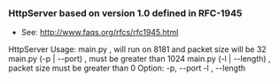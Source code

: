 ### HttpServer based on version 1.0 defined in RFC-1945
  - See: http://www.faqs.org/rfcs/rfc1945.html

HttpServer
    Usage:
        main.py , will run on 8181 and packet size will be 32
        main.py (-p | --port) <PORT> , must be greater than 1024
        main.py (-l | --length) <LENGTH>, packet size must be greater than 0
    Option:
        -p, --port
        -l , --length